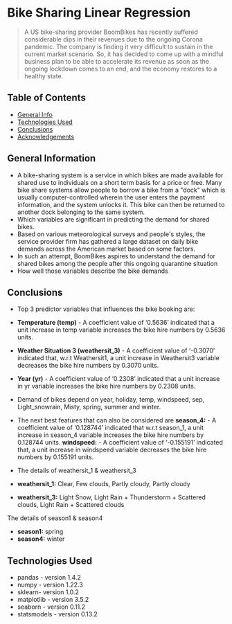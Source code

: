 # Bike Sharing Linear Regression 
> A US bike-sharing provider BoomBikes has recently suffered considerable dips in their revenues due to the ongoing Corona pandemic. The company is finding it very difficult to sustain in the current market scenario. So, it has decided to come up with a mindful business plan to be able to accelerate its revenue as soon as the ongoing lockdown comes to an end, and the economy restores to a healthy state. 


## Table of Contents
* [General Info](#general-information)
* [Technologies Used](#technologies-used)
* [Conclusions](#conclusions)
* [Acknowledgements](#acknowledgements)


## General Information
- A bike-sharing system is a service in which bikes are made available for shared use to individuals on a short term basis for a price or free. Many bike share systems allow people to borrow a bike from a "dock" which is usually computer-controlled wherein the user enters the payment information, and the system unlocks it. This bike can then be returned to another dock belonging to the same system.
- Which variables are significant in predicting the demand for shared bikes.
- Based on various meteorological surveys and people's styles, the service provider firm has gathered a large dataset on daily bike demands across the American market based on some factors. 
- In such an attempt, BoomBikes aspires to understand the demand for shared bikes among the people after this ongoing quarantine situation
- How well those variables describe the bike demands

## Conclusions
-  Top 3 predictor variables that influences the bike booking are: 
- **Temperature (temp)** - A coefficient value of ‘0.5636’ indicated that a unit increase in temp variable increases the bike hire numbers by 0.5636 units. 
- **Weather Situation 3 (weathersit_3)** - A coefficient value of ‘-0.3070’ indicated that, w.r.t Weathersit1, a unit increase in Weathersit3 variable decreases the bike hire numbers by 0.3070 units.
- **Year (yr)** - A coefficient value of ‘0.2308’ indicated that a unit increase in yr variable increases the bike hire numbers by 0.2308 units. 
- Demand of bikes depend on year, holiday, temp, windspeed, sep, Light_snowrain, Misty, spring, summer and winter.

- The next best features that can also be considered are 
**season_4:** - A coefficient value of ‘0.128744’ indicated that w.r.t season_1, a unit increase in season_4 variable increases the bike hire numbers by 0.128744 units. 
**windspeed:** - A coefficient value of ‘-0.155191’ indicated that, a unit increase in windspeed variable decreases the bike hire numbers by 0.155191 units. 
- The details of weathersit_1 & weathersit_3 
- **weathersit_1:** Clear, Few clouds, Partly cloudy, Partly cloudy
- **weathersit_3:** Light Snow, Light Rain + Thunderstorm + Scattered clouds, Light Rain + Scattered clouds 
 
 
 The details of season1 & season4 
 - **season1:** spring 
 - **season4:** winter


## Technologies Used
- pandas - version 1.4.2
- numpy - version 1.22.3
- sklearn- version 1.0.2
- matplotlib - version 3.5.2
- seaborn - version 0.11.2
- statsmodels - version 0.13.2
